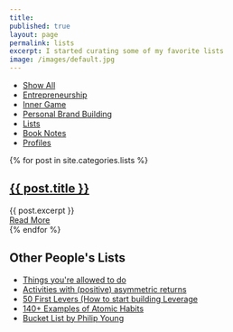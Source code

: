 ```yaml
---
title: 
published: true
layout: page
permalink: lists
excerpt: I started curating some of my favorite lists
image: /images/default.jpg
---
```


<div class="posts">




<div class="cat-nav">
  <ul>
    <li>
      <a  href="/essays">Show All</a>
    </li>
    <li>
    <a  href="/entrepreneurship" class="btn-nav">Entrepreneurship</a>
          </li>
    <li>
      <a  href="/inner-game" class="btn-nav">Inner Game</a>
    </li>
    <li>
      <a  href="/personal-brand-building" class="btn-nav">Personal Brand Building</a>
    </li>
    <li>
    <a class="is-active" href="/lists" >Lists</a>
    </li>
    <li>
      <a  href="/notes" class="btn-nav">Book Notes</a>
    </li>
    <li>
      <a  href="/profiles" class="btn-nav" >Profiles</a>
    </li>
  </ul>
</div>

  

  

  {% for post in site.categories.lists %}
    <article class="post">
      <h1><a href="{{ site.baseurl }}{{ post.url }}">{{ post.title }}</a></h1>
      <div class="entry">
        {{ post.excerpt }}
      </div>
      <a href="{{ site.baseurl }}{{ post.url }}" class="read-more">Read More</a>
    </article>
  {% endfor %}
</div>


<article class="post">
 <h1>Other People's Lists</h1>

 <ul>
  <li><a href="https://milan.cvitkovic.net/writing/things_youre_allowed_to_do">Things you're allowed to do</a></li>
  <li><a href="https://blog.tjcx.me/p/activities-with-positive-asymmetric">Activities with (positive) asymmetric returns</a></li>
  <li><a href="https://www.ejorgenson.com/blog/50-first-levers">50 First Levers (How to start building Leverage</a></li>
  <li><a href="https://docs.google.com/spreadsheets/d/14oKKZ_MEy171WhvUe8OPzcCC53oKPWqEFEiAnN91_7A/edit#gid=0">140+ Examples of Atomic Habits</a></li>
  <li><a href="https://www.philipyoungg.com/bucket-list">Bucket List by Philip Young</a></li>
 </ul>


</article>
